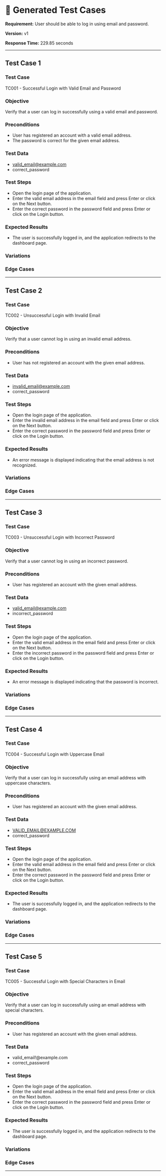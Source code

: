 # 🧪 Generated Test Cases

**Requirement:** User should be able to log in using email and password.

**Version:** v1

**Response Time:** 229.85 seconds

---

## Test Case 1

### Test Case
TC001 - Successful Login with Valid Email and Password

### Objective
Verify that a user can log in successfully using a valid email and password.

### Preconditions
- User has registered an account with a valid email address.
- The password is correct for the given email address.

### Test Data
- valid_email@example.com
- correct_password

### Test Steps
- Open the login page of the application.
- Enter the valid email address in the email field and press Enter or click on the Next button.
- Enter the correct password in the password field and press Enter or click on the Login button.

### Expected Results
- The user is successfully logged in, and the application redirects to the dashboard page.

### Variations

### Edge Cases

---

## Test Case 2

### Test Case
TC002 - Unsuccessful Login with Invalid Email

### Objective
Verify that a user cannot log in using an invalid email address.

### Preconditions
- User has not registered an account with the given email address.

### Test Data
- invalid_email@example.com
- correct_password

### Test Steps
- Open the login page of the application.
- Enter the invalid email address in the email field and press Enter or click on the Next button.
- Enter the correct password in the password field and press Enter or click on the Login button.

### Expected Results
- An error message is displayed indicating that the email address is not recognized.

### Variations

### Edge Cases

---

## Test Case 3

### Test Case
TC003 - Unsuccessful Login with Incorrect Password

### Objective
Verify that a user cannot log in using an incorrect password.

### Preconditions
- User has registered an account with the given email address.

### Test Data
- valid_email@example.com
- incorrect_password

### Test Steps
- Open the login page of the application.
- Enter the valid email address in the email field and press Enter or click on the Next button.
- Enter the incorrect password in the password field and press Enter or click on the Login button.

### Expected Results
- An error message is displayed indicating that the password is incorrect.

### Variations

### Edge Cases

---

## Test Case 4

### Test Case
TC004 - Successful Login with Uppercase Email

### Objective
Verify that a user can log in successfully using an email address with uppercase characters.

### Preconditions
- User has registered an account with the given email address.

### Test Data
- VALID_EMAIL@EXAMPLE.COM
- correct_password

### Test Steps
- Open the login page of the application.
- Enter the valid email address in the email field and press Enter or click on the Next button.
- Enter the correct password in the password field and press Enter or click on the Login button.

### Expected Results
- The user is successfully logged in, and the application redirects to the dashboard page.

### Variations

### Edge Cases

---

## Test Case 5

### Test Case
TC005 - Successful Login with Special Characters in Email

### Objective
Verify that a user can log in successfully using an email address with special characters.

### Preconditions
- User has registered an account with the given email address.

### Test Data
- valid_email!@example.com
- correct_password

### Test Steps
- Open the login page of the application.
- Enter the valid email address in the email field and press Enter or click on the Next button.
- Enter the correct password in the password field and press Enter or click on the Login button.

### Expected Results
- The user is successfully logged in, and the application redirects to the dashboard page.

### Variations

### Edge Cases

---

